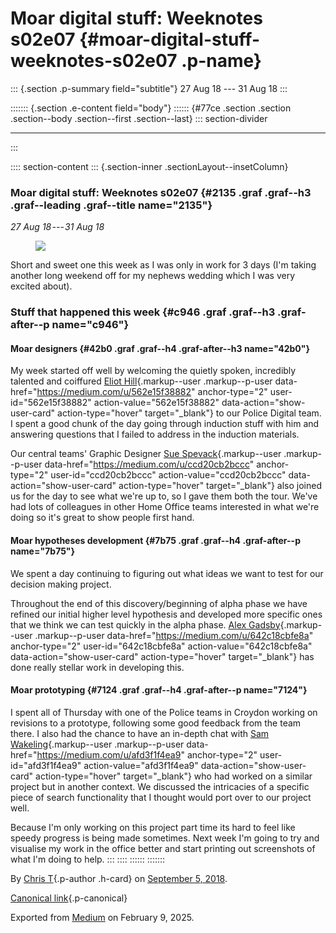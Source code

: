 <div>

# Moar digital stuff: Weeknotes s02e07 {#moar-digital-stuff-weeknotes-s02e07 .p-name}

</div>

::: {.section .p-summary field="subtitle"}
27 Aug 18 --- 31 Aug 18
:::

::::::: {.section .e-content field="body"}
:::::: {#77ce .section .section .section--body .section--first .section--last}
::: section-divider

------------------------------------------------------------------------
:::

:::: section-content
::: {.section-inner .sectionLayout--insetColumn}
### Moar digital stuff: Weeknotes s02e07 {#2135 .graf .graf--h3 .graf--leading .graf--title name="2135"}

*27 Aug 18 --- 31 Aug 18*

<figure id="ba1b" class="graf graf--figure graf-after--p">
<img
src="https://cdn-images-1.medium.com/max/800/1*LCkhFVl9xzxJLMiT0uoHmg.gif"
class="graf-image" data-image-id="1*LCkhFVl9xzxJLMiT0uoHmg.gif"
data-width="500" data-height="279" />
</figure>

Short and sweet one this week as I was only in work for 3 days (I'm
taking another long weekend off for my nephews wedding which I was very
excited about).

### Stuff that happened this week {#c946 .graf .graf--h3 .graf-after--p name="c946"}

#### **Moar designers** {#42b0 .graf .graf--h4 .graf-after--h3 name="42b0"}

My week started off well by welcoming the quietly spoken, incredibly
talented and coiffured [Eliot
Hill](https://medium.com/u/562e15f38882){.markup--user .markup--p-user
data-href="https://medium.com/u/562e15f38882" anchor-type="2"
user-id="562e15f38882" action-value="562e15f38882"
data-action="show-user-card" action-type="hover" target="_blank"} to our
Police Digital team. I spent a good chunk of the day going through
induction stuff with him and answering questions that I failed to
address in the induction materials.

Our central teams' Graphic Designer [Sue
Spevack](https://medium.com/u/ccd20cb2bccc){.markup--user
.markup--p-user data-href="https://medium.com/u/ccd20cb2bccc"
anchor-type="2" user-id="ccd20cb2bccc" action-value="ccd20cb2bccc"
data-action="show-user-card" action-type="hover" target="_blank"} also
joined us for the day to see what we're up to, so I gave them both the
tour. We've had lots of colleagues in other Home Office teams interested
in what we're doing so it's great to show people first hand.

#### **Moar hypotheses development** {#7b75 .graf .graf--h4 .graf-after--p name="7b75"}

We spent a day continuing to figuring out what ideas we want to test for
our decision making project.

Throughout the end of this discovery/beginning of alpha phase we have
refined our initial higher level hypothesis and developed more specific
ones that we think we can test quickly in the alpha phase. [Alex
Gadsby](https://medium.com/u/642c18cbfe8a){.markup--user .markup--p-user
data-href="https://medium.com/u/642c18cbfe8a" anchor-type="2"
user-id="642c18cbfe8a" action-value="642c18cbfe8a"
data-action="show-user-card" action-type="hover" target="_blank"} has
done really stellar work in developing this.

#### **Moar prototyping** {#7124 .graf .graf--h4 .graf-after--p name="7124"}

I spent all of Thursday with one of the Police teams in Croydon working
on revisions to a prototype, following some good feedback from the team
there. I also had the chance to have an in-depth chat with [Sam
Wakeling](https://medium.com/u/afd3f1f4ea9){.markup--user
.markup--p-user data-href="https://medium.com/u/afd3f1f4ea9"
anchor-type="2" user-id="afd3f1f4ea9" action-value="afd3f1f4ea9"
data-action="show-user-card" action-type="hover" target="_blank"} who
had worked on a similar project but in another context. We discussed the
intricacies of a specific piece of search functionality that I thought
would port over to our project well.

Because I'm only working on this project part time its hard to feel like
speedy progress is being made sometimes. Next week I'm going to try and
visualise my work in the office better and start printing out
screenshots of what I'm doing to help.
:::
::::
::::::
:::::::

By [Chris T](https://medium.com/@ctdesign){.p-author .h-card} on
[September 5, 2018](https://medium.com/p/1938194a4307).

[Canonical
link](https://medium.com/@ctdesign/moar-digital-stuff-weeknotes-s02e07-1938194a4307){.p-canonical}

Exported from [Medium](https://medium.com) on February 9, 2025.
